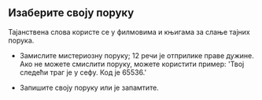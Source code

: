 ## Изаберите своју поруку

Тајанствена слова користе се у филмовима и књигама за слање тајних порука.

+ Замислите мистериозну поруку; 12 речи је отприлике праве дужине. Ако не можете смислити поруку, можете користити пример: 'Твој следећи траг је у сефу. Код је 65536.'

+ Запишите своју поруку или је запамтите.
